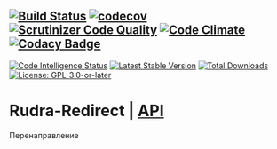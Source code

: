 [![Build Status](https://travis-ci.org/Jagepard/Rudra-Redirect.svg?branch=master)](https://travis-ci.org/Jagepard/Rudra-Redirect)
[![codecov](https://codecov.io/gh/Jagepard/Rudra-Redirect/branch/master/graph/badge.svg)](https://codecov.io/gh/Jagepard/Rudra-Redirect)
[![Scrutinizer Code Quality](https://scrutinizer-ci.com/g/Jagepard/Rudra-Redirect/badges/quality-score.png?b=master)](https://scrutinizer-ci.com/g/Jagepard/Rudra-Redirect/?branch=master)
[![Code Climate](https://codeclimate.com/github/Jagepard/Rudra-Redirect/badges/gpa.svg)](https://codeclimate.com/github/Jagepard/Rudra-Redirect)
[![Codacy Badge](https://api.codacy.com/project/badge/Grade/86edd8dbec394319afd00d7c5eff88bc)](https://www.codacy.com/app/Jagepard/Rudra-Redirect?utm_source=github.com&amp;utm_medium=referral&amp;utm_content=Jagepard/Rudra-Redirect&amp;utm_campaign=Badge_Grade)
-----
[![Code Intelligence Status](https://scrutinizer-ci.com/g/Jagepard/Rudra-Redirect/badges/code-intelligence.svg?b=master)](https://scrutinizer-ci.com/code-intelligence)
[![Latest Stable Version](https://poser.pugx.org/rudra/redirect/v/stable)](https://packagist.org/packages/rudra/redirect)
[![Total Downloads](https://poser.pugx.org/rudra/redirect/downloads)](https://packagist.org/packages/rudra/redirect)
[![License: GPL-3.0-or-later](https://img.shields.io/badge/license-GPL--3.0--or--later-498e7f.svg)](https://www.gnu.org/licenses/gpl-3.0)

# Rudra-Redirect | [API](https://github.com/Jagepard/Rudra-Redirect/blob/master/docs.md "Documentation API")
Перенаправление
